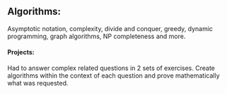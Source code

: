 ## Algorithms: 
Asymptotic notation, complexity, divide and conquer, greedy, dynamic programming, graph algorithms, NP completeness and more. 
#### Projects: 
Had to answer complex related questions in 2 sets of exercises. Create algorithms within the context of each question and prove mathematically what was requested.
